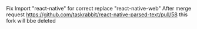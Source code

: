 Fix Import "react-native" for correct replace "react-native-web"
After merge request https://github.com/taskrabbit/react-native-parsed-text/pull/58
this fork will bbe deleted
